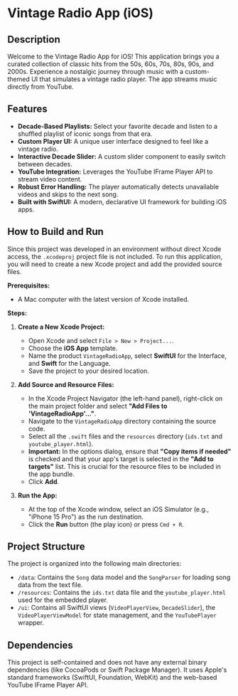 # Vintage Radio App (iOS)

## Description

Welcome to the Vintage Radio App for iOS! This application brings you a curated collection of classic hits from the 50s, 60s, 70s, 80s, 90s, and 2000s. Experience a nostalgic journey through music with a custom-themed UI that simulates a vintage radio player. The app streams music directly from YouTube.

## Features

- **Decade-Based Playlists:** Select your favorite decade and listen to a shuffled playlist of iconic songs from that era.
- **Custom Player UI:** A unique user interface designed to feel like a vintage radio.
- **Interactive Decade Slider:** A custom slider component to easily switch between decades.
- **YouTube Integration:** Leverages the YouTube IFrame Player API to stream video content.
- **Robust Error Handling:** The player automatically detects unavailable videos and skips to the next song.
- **Built with SwiftUI:** A modern, declarative UI framework for building iOS apps.

## How to Build and Run

Since this project was developed in an environment without direct Xcode access, the `.xcodeproj` project file is not included. To run this application, you will need to create a new Xcode project and add the provided source files.

**Prerequisites:**
- A Mac computer with the latest version of Xcode installed.

**Steps:**

1.  **Create a New Xcode Project:**
    - Open Xcode and select `File > New > Project...`.
    - Choose the **iOS App** template.
    - Name the product `VintageRadioApp`, select **SwiftUI** for the Interface, and **Swift** for the Language.
    - Save the project to your desired location.

2.  **Add Source and Resource Files:**
    - In the Xcode Project Navigator (the left-hand panel), right-click on the main project folder and select **"Add Files to 'VintageRadioApp'..."**.
    - Navigate to the `VintageRadioApp` directory containing the source code.
    - Select all the `.swift` files and the `resources` directory (`ids.txt` and `youtube_player.html`).
    - **Important:** In the options dialog, ensure that **"Copy items if needed"** is checked and that your app's target is selected in the **"Add to targets"** list. This is crucial for the resource files to be included in the app bundle.
    - Click **Add**.

3.  **Run the App:**
    - At the top of the Xcode window, select an iOS Simulator (e.g., "iPhone 15 Pro") as the run destination.
    - Click the **Run** button (the play icon) or press `Cmd + R`.

## Project Structure

The project is organized into the following main directories:

-   `/data`: Contains the `Song` data model and the `SongParser` for loading song data from the text file.
-   `/resources`: Contains the `ids.txt` data file and the `youtube_player.html` used for the embedded player.
-   `/ui`: Contains all SwiftUI views (`VideoPlayerView`, `DecadeSlider`), the `VideoPlayerViewModel` for state management, and the `YouTubePlayer` wrapper.

## Dependencies

This project is self-contained and does not have any external binary dependencies (like CocoaPods or Swift Package Manager). It uses Apple's standard frameworks (SwiftUI, Foundation, WebKit) and the web-based YouTube IFrame Player API.
